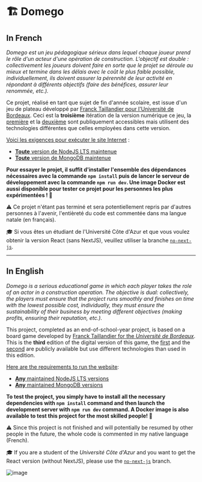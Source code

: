 # 🏗️ Domego

## In French

*Domego est un jeu pédagogique sérieux dans lequel chaque joueur prend le rôle d'un acteur d'une opération de construction. L'objectif est double : collectivement les joueurs doivent faire en sorte que le projet se déroule au mieux et termine dans les délais avec le coût le plus faible possible, individuellement, ils doivent assurer la pérennité de leur activité en répondant à différents objectifs (faire des bénéfices, assurer leur renommée, etc.).*

Ce projet, réalisé en tant que sujet de fin d'année scolaire, est issue d'un jeu de plateau développé par [Franck Taillandier pour l'Université de Bordeaux](https://www.i2m.u-bordeaux.fr/Projets/Autres-projets2/Domego). Ceci est la **troisième** itération de la version numérique ce jeu, la [première](https://github.com/Polytech-PFE2019/pfe2019-009) et la [deuxième](https://github.com/Denisko185/SI4-stage-Domego) sont publiquement accessibles mais utilisent des technologies différentes que celles employées dans cette version.

<ins>Voici les exigences pour exécuter le site Internet</ins> :
* [**Toute** version de NodeJS LTS maintenue](https://github.com/nodejs/release#release-schedule)
* [**Toute** version de MongoDB maintenue](https://www.mongodb.com/support-policy/lifecycles)

**Pour essayer le projet, il suffit d'installer l'ensemble des dépendances nécessaires avec la commande `npm install` puis de lancer le serveur de développement avec la commande `npm run dev`. Une image Docker est aussi disponible pour tester ce projet pour les personnes les plus expérimentées ! 🐳**

⚠️ Ce projet n'étant pas terminé et sera potentiellement repris par d'autres personnes à l'avenir, l'entièreté du code est commentée dans ma langue natale (en français).

🎓 Si vous êtes un étudiant de l'Université Côte d'Azur et que vous voulez obtenir la version React (sans NextJS), veuillez utiliser la branche [`no-next-js`](https://github.com/FlorianLeChat/Domego/tree/no-next-js).

___

## In English

*Domego is a serious educational game in which each player takes the role of an actor in a construction operation. The objective is dual: collectively, the players must ensure that the project runs smoothly and finishes on time with the lowest possible cost, individually, they must ensure the sustainability of their business by meeting different objectives (making profits, ensuring their reputation, etc.).*

This project, completed as an end-of-school-year project, is based on a board game developed by [Franck Taillandier for the *Université de Bordeaux*](https://www.i2m.u-bordeaux.fr/Projets/Autres-projets2/Domego). This is the **third** edition of the digital version of this game, the [first](https://github.com/Polytech-PFE2019/pfe2019-009) and the [second](https://github.com/Denisko185/SI4-stage-Domego) are publicly available but use different technologies than used in this edition.

<ins>Here are the requirements to run the website</ins>:
* [**Any** maintained NodeJS LTS versions](https://github.com/nodejs/release#release-schedule)
* [**Any** maintained MongoDB versions](https://www.mongodb.com/support-policy/lifecycles)

**To test the project, you simply have to install all the necessary dependencies with `npm install` command and then launch the development server with `npm run dev` command. A Docker image is also available to test this project for the most skilled people! 🐳**

⚠️ Since this project is not finished and will potentially be resumed by other people in the future, the whole code is commented in my native language (French).

🎓 If you are a student of the *Université Côte d'Azur* and you want to get the React version (without NextJS), please use the [`no-next-js`](https://github.com/FlorianLeChat/Domego/tree/no-next-js) branch.

![image](https://user-images.githubusercontent.com/26360935/187244717-ded14a02-f08f-49e3-a5be-1a0fe51eecef.jpg)